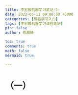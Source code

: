 ```yaml
---
title: 李宏毅机器学习笔记-5-
date: 2022-05-11 09:00:00 +0800
categories: [机器学习入门]
tags: [李宏毅机器学习课程笔记]
pin: false
author: 郑威琦

toc: true
comments: true
math: false
mermaid: true

---
```


# （一）
